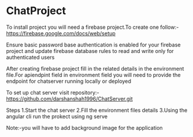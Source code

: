 # ChatProject

To install project you will need a firebase project.To create one follow:-https://firebase.google.com/docs/web/setup

Ensure basic password base authentication is enabled for your firebase project and update firebase  database rules to read and write only for authenticated users

After creating firebase project fill in the related details in the environment file.For apiendpint field in environment field you will need to provide the endpoint for chatserver running locally or deployed

To set up chat server visit repository:-https://github.com/darshanshah1996/ChatServer.git

Steps
1.Start the chat server
2.Fill the environment files details
3.Using the angular cli run the  prokect using ng serve



Note:-you will have to add background image for the application
